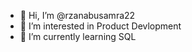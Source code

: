 - 👋 Hi, I’m @rzanabusamra22
- 👀 I’m interested in Product Devlopment
- 🌱 I’m currently learning SQL

<!---
rzanabusamra22/rzanabusamra22 is a ✨ special ✨ repository because its `README.md` (this file) appears on your GitHub profile.
You can click the Preview link to take a look at your changes.
--->
